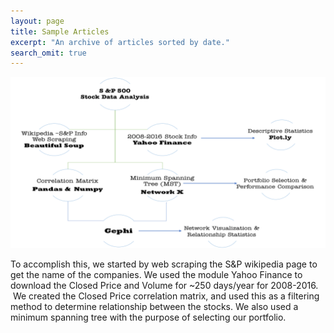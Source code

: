```yaml
---
layout: page
title: Sample Articles
excerpt: "An archive of articles sorted by date."
search_omit: true
---
```



![Method](Method.png)

To accomplish this, we started by web scraping the S&P wikipedia page to get the name of the companies. We used the module Yahoo Finance to download the Closed Price and Volume for ~250 days/year for 2008-2016.  We created the Closed Price correlation matrix, and used this as a filtering method to determine relationship between the stocks. We also used a minimum spanning tree with the purpose of selecting our portfolio. 

